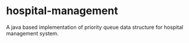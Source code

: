 # hospital-management
A java based implementation of priority queue data structure for hospital management system.
